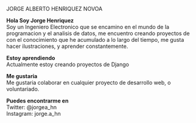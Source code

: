   JORGE ALBERTO HENRIQUEZ NOVOA
  
  **Hola Soy Jorge Henriquez**
  <br>Soy un Ingeniero Electronico que se encamino en el mundo de la programacion y el analisis de datos, me encuentro creando proyectos de 
  con el conocimiento que he acumulado a lo largo del tiempo, me gusta hacer ilustraciones, y aprender constantemente.
  
  **Estoy aprendiendo**
  <br>Actualmente estoy creando proyectos de Django
  
  **Me gustaria**
  <br>Me gustaria colaborar en cualquier proyecto de desarrollo web, o voluntariado.
  
  **Puedes encontrarme en**
  <br>Twitter: @jorgea_hn
  <br>Instagram: jorge.a_hn

